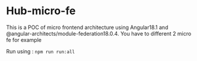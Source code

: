# Hub-micro-fe

This is a POC of micro frontend architecture using Angular18.1 and @angular-architects/module-federation18.0.4.
You have to different 2 micro fe for example

Run using :
`npm run run:all`
